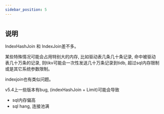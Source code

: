 ```yaml
---
sidebar_position: 5
---
```


#

## 说明
IndexHashJoin 和 IndexJoin差不多。  

某些特殊情况可能会占用特别大的内存, 比如驱动表几条几十条记录, 命中被驱动表几十万条的记录, 则tikv可能会一次性发送几十万条记录到tidb, 超过sql内存限制或是其它系统参数限制。

indexjoin也有类似问题。

v5.4上一些版本有bug, (indexHashJoin + Limit)可能会导致
-   sql内存偏高
-   sql hang, 连接池满




